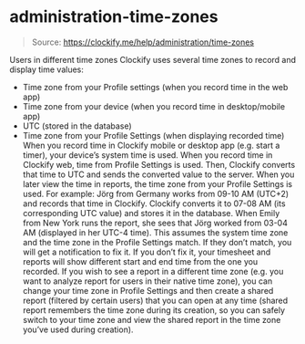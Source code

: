 # administration-time-zones

> Source: https://clockify.me/help/administration/time-zones

Users in different time zones
Clockify uses several time zones to record and display time values:
- Time zone from your Profile settings (when you record time in the web app)
- Time zone from your device (when you record time in desktop/mobile app)
- UTC (stored in the database)
- Time zone from your Profile Settings (when displaying recorded time)
When you record time in Clockify mobile or desktop app (e.g. start a timer), your device’s system time is used. When you record time in Clockify web, time from Profile Settings is used. Then, Clockify converts that time to UTC and sends the converted value to the server. When you later view the time in reports, the time zone from your Profile Settings is used.
For example:
Jörg from Germany works from 09-10 AM (UTC+2) and records that time in Clockify. Clockify converts it to 07-08 AM (its corresponding UTC value) and stores it in the database. When Emily from New York runs the report, she sees that Jörg worked from 03-04 AM (displayed in her UTC-4 time).
This assumes the system time zone and the time zone in the Profile Settings match. If they don’t match, you will get a notification to fix it. If you don’t fix it, your timesheet and reports will show different start and end time from the one you recorded.
If you wish to see a report in a different time zone (e.g. you want to analyze report for users in their native time zone), you can change your time zone in Profile Settings and then create a shared report (filtered by certain users) that you can open at any time (shared report remembers the time zone during its creation, so you can safely switch to your time zone and view the shared report in the time zone you’ve used during creation).